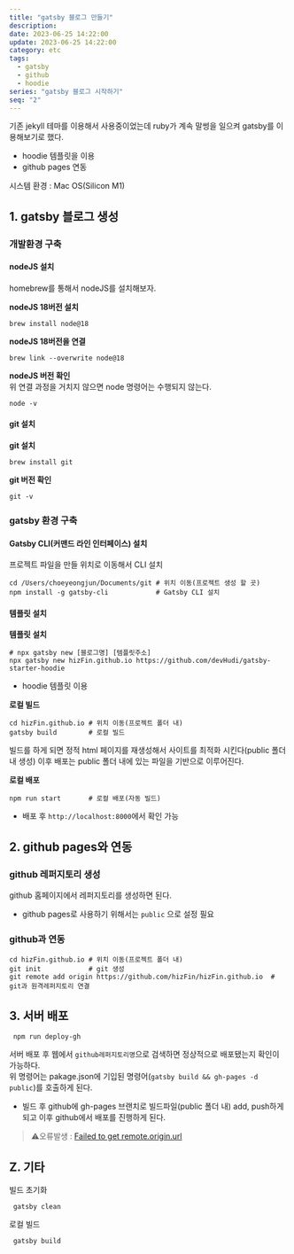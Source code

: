 ```yaml
---
title: "gatsby 블로그 만들기"
description:
date: 2023-06-25 14:22:00
update: 2023-06-25 14:22:00
category: etc
tags:
  - gatsby
  - github
  - hoodie
series: "gatsby 블로그 시작하기"
seq: "2"
---
```


기존 jekyll 테마를 이용해서 사용중이었는데 ruby가 계속 말썽을 일으켜
gatsby를 이용해보기로 했다.  

* hoodie 템플릿을 이용
* github pages 연동
  
시스템 환경 : Mac OS(Silicon M1)  


## 1. gatsby 블로그 생성

### 개발환경 구축

#### nodeJS 설치

homebrew를 통해서 nodeJS를 설치해보자.  

**nodeJS 18버전 설치**

```shell
brew install node@18
```

**nodeJS 18버전을 연결**

```shell
brew link --overwrite node@18
```

**nodeJS 버전 확인**  
위 연결 과정을 거치지 않으면 node 명령어는 수행되지 않는다.
```shell
node -v
```

#### git 설치

**git 설치**  

```shell
brew install git
```

**git 버전 확인**  

```shell
git -v
```

### gatsby 환경 구축

#### Gatsby CLI(커맨드 라인 인터페이스) 설치

프로젝트 파일을 만들 위치로 이동해서 CLI 설치

```shell
cd /Users/choeyeongjun/Documents/git # 위치 이동(프로젝트 생성 할 곳)
npm install -g gatsby-cli            # Gatsby CLI 설치
```

#### 템플릿 설치

**템플릿 설치**

```shell
# npx gatsby new [블로그명] [템플릿주소]
npx gatsby new hizFin.github.io https://github.com/devHudi/gatsby-starter-hoodie 
```
* hoodie 템플릿 이용
  
**로컬 빌드**

```shell
cd hizFin.github.io # 위치 이동(프로젝트 폴더 내)
gatsby build        # 로컬 빌드
```
빌드를 하게 되면 정적 html 페이지를 재생성해서 사이트를 최적화 시킨다(public 폴더 내 생성)
이후 배포는 public 폴더 내에 있는 파일을 기반으로 이루어진다.


**로컬 배포**

```shell
npm run start       # 로컬 배포(자동 빌드)
```
* 배포 후 `http://localhost:8000`에서 확인 가능


## 2. github pages와 연동

### github 레퍼지토리 생성

github 홈페이지에서 레퍼지토리를 생성하면 된다.
* github pages로 사용하기 위해서는 `public` 으로 설정 필요

### github과 연동

```shell
cd hizFin.github.io # 위치 이동(프로젝트 폴더 내)
git init            # git 생성
git remote add origin https://github.com/hizFin/hizFin.github.io  # git과 원격레퍼지토리 연결
```

## 3. 서버 배포

```shell
 npm run deploy-gh
```
서버 배포 후 웹에서 `github레퍼지토리명`으로 검색하면 정상적으로 배포됐는지 확인이 가능하다.  
위 명령어는 pakage.json에 기입된 명령어(`gatsby build && gh-pages -d public`)를 호출하게 된다.  
* 빌드 후 github에 gh-pages 브랜치로 빌드파일(public 폴더 내) add, push하게 되고 이후 github에서 배포를 진행하게 된다.  


> ⚠️오류발생 : [Failed to get remote.origin.url](https://hizFin.git.io/012-fix-git-remote/)




## Z. 기타


빌드 초기화

```shell
 gatsby clean
```

로컬 빌드

```shell
 gatsby build
```